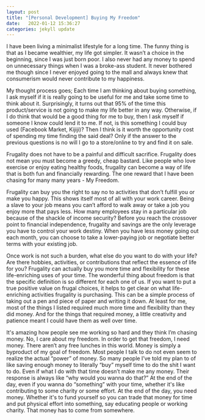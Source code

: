```yaml
---
layout: post
title: "[Personal Development] Buying My Freedom"
date:   2022-01-12 15:36:27
categories: jekyll update
---
```



I have been living a minimalist lifestyle for a long time. The funny thing is that as I became wealthier, my life got simpler. It wasn’t a choice in the beginning, since I was just born poor. I also never had any money to spend on unnecessary things when I was a broke-ass student.  It never bothered me though since I never enjoyed going to the mall and always knew that consumerism would never contribute to my happiness.

My thought process goes; Each time I am thinking about buying something, I ask myself if it is really going to be useful for me and take some time to think about it. Surprisingly, it turns out that 95% of the time this product/service is not going to make my life better in any way. Otherwise, if I do think that would be a good thing for me to buy, then I ask myself if someone I know could lend it to me. If not, is this something I could buy used (Facebook Market, Kijiji)? Then I think is it worth the opportunity cost of spending my time finding the said deal? Only if the answer to the previous questions is no will I go to a store/online to try and find it on sale.

Frugality does not have to be a painful and difficult sacrifice. Frugality does not mean you must become a greedy, cheap bastard. Like people who love exercise or enjoy eating healthy foods, frugality can become a way of life that is both fun and financially rewarding. The one reward that I have been chasing for many many years - My Freedom.

Frugality can buy you the right to say no to activities that don’t fulfill you or make you happy. This shows itself most of all with your work career. Being a slave to your job means you can’t afford to walk away or take a job you enjoy more that pays less. How many employees stay in a particular job because of the shackle of income security? Before you reach the crossover point to financial independence, frugality and savings are the only leverage you have to control your work destiny. When you have less money going out each month, you can choose to take a lower-paying job or negotiate better terms with your existing job.

Once work is not such a burden, what else do you want to do with your life? Are there hobbies, activities, or contributions that reflect the essence of life for you? Frugality can actually buy you more time and flexibility for these life-enriching uses of your time. The wonderful thing about freedom is that the specific definition is so different for each one of us. If you want to put a true positive value on frugal choices, it helps to get clear on what life-enriching activities frugality is purchasing.  This can be a simple process of taking out a pen and piece of paper and writing it down. At least for me, most of the things I listed required much more time and flexibility than they did money. And for the things that required money, a little creativity and patience meant I could have them as well over time.

It's amazing how people see me working so hard and they think I’m chasing money. No,  I care about my freedom. In order to get that freedom, I need money. There aren’t any free lunches in this world. Money is simply a byproduct of my goal of freedom. Most people I talk to do not even seem to realize the actual “power” of money. So many people I’ve told my plan to of like saving enough money to literally “buy” myself time to do the shit I want to do. Even if what I do with that time doesn’t make me any money. Their response is always like “why would you wanna do that?” At the end of the day, even if you wanna do “something” with your time, whether it's like contributing to some charity or some effort. At the end of the day, you need money. Whether it's to fund yourself so you can trade that money for time and put physical effort into something, say educating people or working charity. That money has to come from somewhere. 